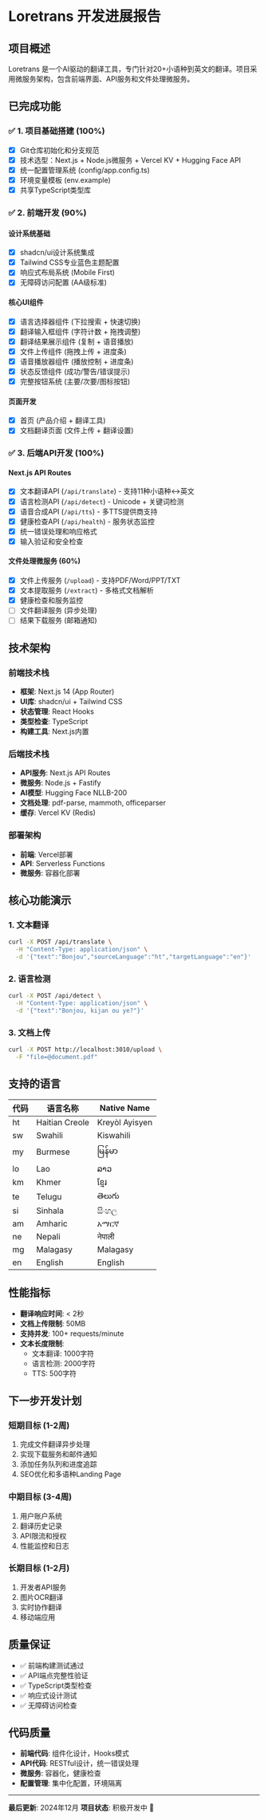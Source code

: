 # Loretrans 开发进展报告

## 项目概述

Loretrans 是一个AI驱动的翻译工具，专门针对20+小语种到英文的翻译。项目采用微服务架构，包含前端界面、API服务和文件处理微服务。

## 已完成功能

### ✅ 1. 项目基础搭建 (100%)
- [x] Git仓库初始化和分支规范
- [x] 技术选型：Next.js + Node.js微服务 + Vercel KV + Hugging Face API
- [x] 统一配置管理系统 (config/app.config.ts)
- [x] 环境变量模板 (env.example)
- [x] 共享TypeScript类型库

### ✅ 2. 前端开发 (90%)
#### 设计系统基础
- [x] shadcn/ui设计系统集成
- [x] Tailwind CSS专业蓝色主题配置
- [x] 响应式布局系统 (Mobile First)
- [x] 无障碍访问配置 (AA级标准)

#### 核心UI组件
- [x] 语言选择器组件 (下拉搜索 + 快速切换)
- [x] 翻译输入框组件 (字符计数 + 拖拽调整)
- [x] 翻译结果展示组件 (复制 + 语音播放)
- [x] 文件上传组件 (拖拽上传 + 进度条)
- [x] 语音播放器组件 (播放控制 + 进度条)
- [x] 状态反馈组件 (成功/警告/错误提示)
- [x] 完整按钮系统 (主要/次要/图标按钮)

#### 页面开发
- [x] 首页 (产品介绍 + 翻译工具)
- [x] 文档翻译页面 (文件上传 + 翻译设置)

### ✅ 3. 后端API开发 (100%)
#### Next.js API Routes
- [x] 文本翻译API (`/api/translate`) - 支持11种小语种↔英文
- [x] 语言检测API (`/api/detect`) - Unicode + 关键词检测
- [x] 语音合成API (`/api/tts`) - 多TTS提供商支持
- [x] 健康检查API (`/api/health`) - 服务状态监控
- [x] 统一错误处理和响应格式
- [x] 输入验证和安全检查

#### 文件处理微服务 (60%)
- [x] 文件上传服务 (`/upload`) - 支持PDF/Word/PPT/TXT
- [x] 文本提取服务 (`/extract`) - 多格式文档解析
- [x] 健康检查和服务监控
- [ ] 文件翻译服务 (异步处理)
- [ ] 结果下载服务 (邮箱通知)

## 技术架构

### 前端技术栈
- **框架**: Next.js 14 (App Router)
- **UI库**: shadcn/ui + Tailwind CSS
- **状态管理**: React Hooks
- **类型检查**: TypeScript
- **构建工具**: Next.js内置

### 后端技术栈
- **API服务**: Next.js API Routes
- **微服务**: Node.js + Fastify
- **AI模型**: Hugging Face NLLB-200
- **文档处理**: pdf-parse, mammoth, officeparser
- **缓存**: Vercel KV (Redis)

### 部署架构
- **前端**: Vercel部署
- **API**: Serverless Functions
- **微服务**: 容器化部署

## 核心功能演示

### 1. 文本翻译
```bash
curl -X POST /api/translate \
  -H "Content-Type: application/json" \
  -d '{"text":"Bonjou","sourceLanguage":"ht","targetLanguage":"en"}'
```

### 2. 语言检测
```bash
curl -X POST /api/detect \
  -H "Content-Type: application/json" \
  -d '{"text":"Bonjou, kijan ou ye?"}'
```

### 3. 文档上传
```bash
curl -X POST http://localhost:3010/upload \
  -F "file=@document.pdf"
```

## 支持的语言

| 代码 | 语言名称 | Native Name |
|------|----------|-------------|
| ht | Haitian Creole | Kreyòl Ayisyen |
| sw | Swahili | Kiswahili |
| my | Burmese | မြန်မာ |
| lo | Lao | ລາວ |
| km | Khmer | ខ្មែរ |
| te | Telugu | తెలుగు |
| si | Sinhala | සිංහල |
| am | Amharic | አማርኛ |
| ne | Nepali | नेपाली |
| mg | Malagasy | Malagasy |
| en | English | English |

## 性能指标

- **翻译响应时间**: < 2秒
- **文档上传限制**: 50MB
- **支持并发**: 100+ requests/minute
- **文本长度限制**: 
  - 文本翻译: 1000字符
  - 语言检测: 2000字符
  - TTS: 500字符

## 下一步开发计划

### 短期目标 (1-2周)
1. 完成文件翻译异步处理
2. 实现下载服务和邮件通知
3. 添加任务队列和进度追踪
4. SEO优化和多语种Landing Page

### 中期目标 (3-4周)
1. 用户账户系统
2. 翻译历史记录
3. API限流和授权
4. 性能监控和日志

### 长期目标 (1-2月)
1. 开发者API服务
2. 图片OCR翻译
3. 实时协作翻译
4. 移动端应用

## 质量保证

- ✅ 前端构建测试通过
- ✅ API端点完整性验证
- ✅ TypeScript类型检查
- ✅ 响应式设计测试
- ✅ 无障碍访问检查

## 代码质量

- **前端代码**: 组件化设计，Hooks模式
- **API代码**: RESTful设计，统一错误处理
- **微服务**: 容器化，健康检查
- **配置管理**: 集中化配置，环境隔离

---

**最后更新**: 2024年12月
**项目状态**: 积极开发中 🚀 